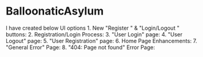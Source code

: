 # BalloonaticAsylum
I have created below UI options
      1. New "Register " & "Login/Logout " buttons: 
      2. Registration/Login Process:
      3. "User Login" page:
      4. "User Logout" page:
      5. "User Registration" page:
      6. Home Page Enhancements: 
      7. "General Error" Page:
      8. "404: Page not found" Error Page:
